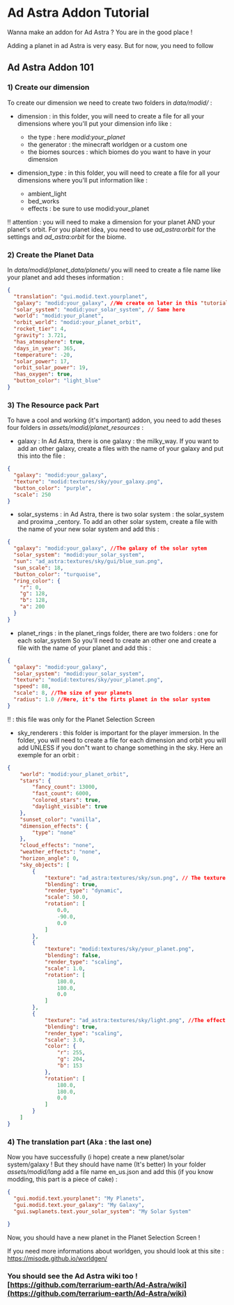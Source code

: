 # Ad Astra Addon Tutorial
Wanna make an addon for Ad Astra ? You are in the good place !

Adding a planet in ad Astra is very easy.
But for now, you need to follow 

## Ad Astra Addon 101

### 1) Create our dimension 
To create our dimension we need to create two folders in *data/modid/* :

- dimension : in this folder, you will need to create a file for all your dimensions where you'll put your dimension info like :
    - the type : here *modid:your_planet*
    - the generator : the minecraft worldgen or a custom one 
    - the biomes sources : which biomes do you want to have in your dimension 

- dimension_type : in this folder, you will need to create a file for all your dimensions where you'll put information like :
    - ambient_light
    - bed_works
    - effects : be sure to use modid:your_planet

‼️ attention : you will need to make a dimension for your planet AND your planet's orbit. For you planet idea, you need to use *ad_astra:orbit* for the settings and *ad_astra:orbit* for the biome.

### 2) Create the Planet Data
In *data/modid/planet_data/planets/* you will need to create a file name like your planet and add theses information :
```json
{
  "translation": "gui.modid.text.yourplanet",
  "galaxy": "modid:your_galaxy", //We create on later in this "tutorial"
  "solar_system": "modid:your_solar_system", // Same here
  "world": "modid:your_planet",
  "orbit_world": "modid:your_planet_orbit",
  "rocket_tier": 4,
  "gravity": 3.721,
  "has_atmosphere": true,
  "days_in_year": 365,
  "temperature": -20,
  "solar_power": 17,
  "orbit_solar_power": 19,
  "has_oxygen": true,
  "button_color": "light_blue"
}
``` 

### 3) The Resource pack Part 
To have a cool and working (it's important) addon, you need to add theses four folders in *assets/modid/planet_resources* :

- galaxy : In Ad Astra, there is one galaxy : the milky_way. If you want to add an other galaxy, create a files with the name of your galaxy and put this into the file :
```json
{
  "galaxy": "modid:your_galaxy",
  "texture": "modid:textures/sky/your_galaxy.png",
  "button_color": "purple",
  "scale": 250
}
```

- solar_systems : in Ad Astra, there is two solar system : the solar_system and proxima _centory. To add an other solar system, create a file with the name of your new solar system and add this :
```json 
{
  "galaxy": "modid:your_galaxy", //The galaxy of the solar sytem
  "solar_system": "modid:your_solar_system", 
  "sun": "ad_astra:textures/sky/gui/blue_sun.png", 
  "sun_scale": 18,
  "button_color": "turquoise",
  "ring_color": {
    "r": 0,
    "g": 128,
    "b": 128,
    "a": 200
  }
}
```

- planet_rings : in the planet_rings folder, there are two folders : one for each solar_system So you'll need to create an other one and create a file with the name of your planet and add this :
```json
{
  "galaxy": "modid:your_galaxy",
  "solar_system": "modid:your_solar_system",
  "texture": "modid:textures/sky/your_planet.png",
  "speed": 88,
  "scale": 8, //The size of your planets
  "radius": 1.0 //Here, it's the firts planet in the solar system
}
```
‼️ : this file was only for the Planet Selection Screen

- sky_renderers : this folder is important for the player immersion. In the folder, you will need to create a file for each dimension and orbit you will add UNLESS if you don"t want to change something in the sky.
Here an exemple for an orbit : 
```json
{
    "world": "modid:your_planet_orbit",
    "stars": {
        "fancy_count": 13000,
        "fast_count": 6000,
        "colored_stars": true,
        "daylight_visible": true
    },
    "sunset_color": "vanilla",
    "dimension_effects": {
        "type": "none"
    },
    "cloud_effects": "none",
    "weather_effects": "none",
    "horizon_angle": 0,
    "sky_objects": [
        {
            "texture": "ad_astra:textures/sky/sun.png", // The texture of the sky of your solar_system
            "blending": true,
            "render_type": "dynamic",
            "scale": 50.0,
            "rotation": [
                0.0,
                -90.0,
                0.0
            ]
        },
        {
            "texture": "modid:textures/sky/your_planet.png",
            "blending": false,
            "render_type": "scaling",
            "scale": 1.0,
            "rotation": [
                180.0,
                180.0,
                0.0
            ]
        },
        {
            "texture": "ad_astra:textures/sky/light.png", //The effect of the light for the planet
            "blending": true,
            "render_type": "scaling",
            "scale": 3.0,
            "color": {
                "r": 255,
                "g": 204,
                "b": 153
            },
            "rotation": [
                180.0,
                180.0,
                0.0
            ]
        }
    ]
}
```

### 4) The translation part (Aka : the last one)
Now you have successfully (i hope) create a new planet/solar system/galaxy !
But they should have name (It's better)
In your folder *assets/modid/lang* add a file name en_us.json and add this (if you know modding, this part is a piece of cake) :
```json
{
  "gui.modid.text.yourplanet": "My Planets",
  "gui.modid.text.your_galaxy": "My Galaxy",
  "gui.swplanets.text.your_solar_system": "My Solar System"

}
```

Now, you should have a new planet in the Planet Selection Screen !

If you need more informations about worldgen, you should look at this site : https://misode.github.io/worldgen/

### **You should see the Ad Astra wiki too ! [https://github.com/terrarium-earth/Ad-Astra/wiki](https://github.com/terrarium-earth/Ad-Astra/wiki)**
